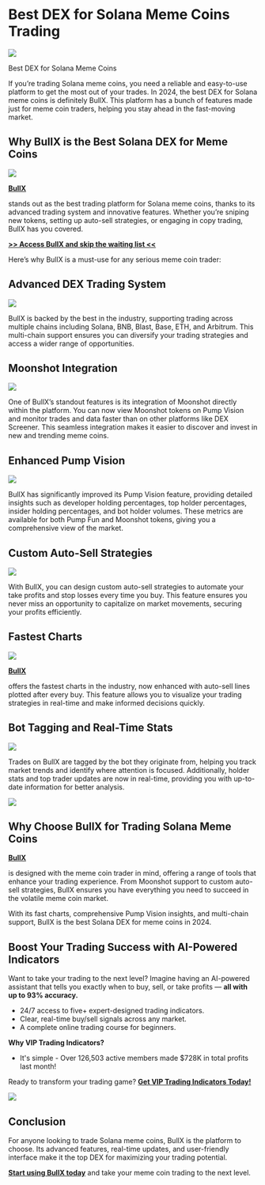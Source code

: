 # Best DEX for Solana Meme Coins Trading

![](https://miro.medium.com/v2/1*5-eKar4tRFQMoipsuGubOg.png)

Best DEX for Solana Meme Coins

If you’re trading Solana meme coins, you need a reliable and easy-to-use platform to get the most out of your trades. In 2024, the best DEX for Solana meme coins is definitely BullX. This platform has a bunch of features made just for meme coin traders, helping you stay ahead in the fast-moving market.

## Why BullX is the Best Solana DEX for Meme Coins

![](https://miro.medium.com/v2/1*fTqV_6pCn3_TOGKs2vULRQ.png)

[**BullX**](https://t.me/BullxBetaBot)

stands out as the best trading platform for Solana meme coins, thanks to its advanced trading system and innovative features. Whether you’re sniping new tokens, setting up auto-sell strategies, or engaging in copy trading, BullX has you covered.

[**>> Access BullX and skip the waiting list <<**](https://t.me/BullxBetaBot)

Here’s why BullX is a must-use for any serious meme coin trader:

## Advanced DEX Trading System

![](https://miro.medium.com/v2/1*282za346v7JA1dd09djHzQ.png)

BullX is backed by the best in the industry, supporting trading across multiple chains including Solana, BNB, Blast, Base, ETH, and Arbitrum. This multi-chain support ensures you can diversify your trading strategies and access a wider range of opportunities.

## Moonshot Integration

![](https://miro.medium.com/v2/0*K3Tn_euLksTgDFSt)

One of BullX’s standout features is its integration of Moonshot directly within the platform. You can now view Moonshot tokens on Pump Vision and monitor trades and data faster than on other platforms like DEX Screener. This seamless integration makes it easier to discover and invest in new and trending meme coins.

## Enhanced Pump Vision

![](https://miro.medium.com/v2/0*hsf77JWghQYK_fAh)

BullX has significantly improved its Pump Vision feature, providing detailed insights such as developer holding percentages, top holder percentages, insider holding percentages, and bot holder volumes. These metrics are available for both Pump Fun and Moonshot tokens, giving you a comprehensive view of the market.

## Custom Auto-Sell Strategies

![](https://miro.medium.com/v2/0*OHtni_xrvj1PA1B5)

With BullX, you can design custom auto-sell strategies to automate your take profits and stop losses every time you buy. This feature ensures you never miss an opportunity to capitalize on market movements, securing your profits efficiently.

## Fastest Charts

![](https://miro.medium.com/v2/0*0KJctVYSrzx_ahTV)

[**BullX**](https://t.me/BullxBetaBot)

offers the fastest charts in the industry, now enhanced with auto-sell lines plotted after every buy. This feature allows you to visualize your trading strategies in real-time and make informed decisions quickly.

## Bot Tagging and Real-Time Stats

![](https://miro.medium.com/v2/0*ojzUbG_MESEmQP7w)

Trades on BullX are tagged by the bot they originate from, helping you track market trends and identify where attention is focused. Additionally, holder stats and top trader updates are now in real-time, providing you with up-to-date information for better analysis.

![](https://miro.medium.com/v2/0*mY0v291-xzXTqXtz)

## Why Choose BullX for Trading Solana Meme Coins

[**BullX**](https://t.me/BullxBetaBot)

is designed with the meme coin trader in mind, offering a range of tools that enhance your trading experience. From Moonshot support to custom auto-sell strategies, BullX ensures you have everything you need to succeed in the volatile meme coin market.

With its fast charts, comprehensive Pump Vision insights, and multi-chain support, BullX is the best Solana DEX for meme coins in 2024.

## Boost Your Trading Success with AI-Powered Indicators

Want to take your trading to the next level? Imagine having an AI-powered assistant that tells you exactly when to buy, sell, or take profits —
**all with up to 93% accuracy.**

* 24/7 access to five+ expert-designed trading indicators.
* Clear, real-time buy/sell signals across any market.
* A complete online trading course for beginners.

**Why VIP Trading Indicators?**

* It's simple - Over 126,503 active members made $728K in total profits last month!

Ready to transform your trading game?
[**Get VIP Trading Indicators Today!**](https://vipindicators.xyz)

![](https://vipindicators.xyz/5.png)

## Conclusion

For anyone looking to trade Solana meme coins, BullX is the platform to choose. Its advanced features, real-time updates, and user-friendly interface make it the top DEX for maximizing your trading potential.

[**Start using BullX today**](https://t.me/BullxBetaBot)
and take your meme coin trading to the next level.
